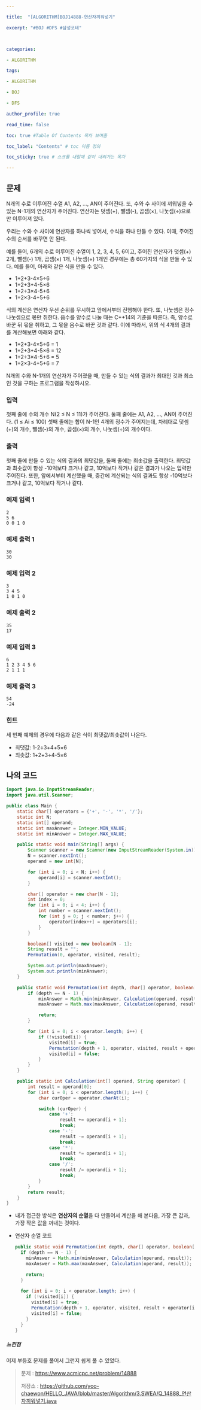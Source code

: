 ```yaml
---

title:  "[ALGORITHM]BOJ14888-연산자끼워넣기"

excerpt: "#BOJ #DFS #삼성코테"



categories:

- ALGORITHM

tags:

- ALGORITHM

- BOJ

- DFS

author_profile: true

read_time: false 

toc: true #Table Of Contents 목차 보여줌

toc_label: "Contents" # toc 이름 정의

toc_sticky: true # 스크롤 내릴때 같이 내려가는 목차

---
```




## 문제

N개의 수로 이루어진 수열 A1, A2, ..., AN이 주어진다. 또, 수와 수 사이에 끼워넣을 수 있는 N-1개의 연산자가 주어진다. 연산자는 덧셈(+), 뺄셈(-), 곱셈(×), 나눗셈(÷)으로만 이루어져 있다.

우리는 수와 수 사이에 연산자를 하나씩 넣어서, 수식을 하나 만들 수 있다. 이때, 주어진 수의 순서를 바꾸면 안 된다.

예를 들어, 6개의 수로 이루어진 수열이 1, 2, 3, 4, 5, 6이고, 주어진 연산자가 덧셈(+) 2개, 뺄셈(-) 1개, 곱셈(×) 1개, 나눗셈(÷) 1개인 경우에는 총 60가지의 식을 만들 수 있다. 예를 들어, 아래와 같은 식을 만들 수 있다.

- 1+2+3-4×5÷6
- 1÷2+3+4-5×6
- 1+2÷3×4-5+6
- 1÷2×3-4+5+6

식의 계산은 연산자 우선 순위를 무시하고 앞에서부터 진행해야 한다. 또, 나눗셈은 정수 나눗셈으로 몫만 취한다. 음수를 양수로 나눌 때는 C++14의 기준을 따른다. 즉, 양수로 바꾼 뒤 몫을 취하고, 그 몫을 음수로 바꾼 것과 같다. 이에 따라서, 위의 식 4개의 결과를 계산해보면 아래와 같다.

- 1+2+3-4×5÷6 = 1
- 1÷2+3+4-5×6 = 12
- 1+2÷3×4-5+6 = 5
- 1÷2×3-4+5+6 = 7

N개의 수와 N-1개의 연산자가 주어졌을 때, 만들 수 있는 식의 결과가 최대인 것과 최소인 것을 구하는 프로그램을 작성하시오.

### 입력

첫째 줄에 수의 개수 N(2 ≤ N ≤ 11)가 주어진다. 둘째 줄에는 A1, A2, ..., AN이 주어진다. (1 ≤ Ai ≤ 100) 셋째 줄에는 합이 N-1인 4개의 정수가 주어지는데, 차례대로 덧셈(+)의 개수, 뺄셈(-)의 개수, 곱셈(×)의 개수, 나눗셈(÷)의 개수이다. 

### 출력

첫째 줄에 만들 수 있는 식의 결과의 최댓값을, 둘째 줄에는 최솟값을 출력한다. 최댓값과 최솟값이 항상 -10억보다 크거나 같고, 10억보다 작거나 같은 결과가 나오는 입력만 주어진다. 또한, 앞에서부터 계산했을 때, 중간에 계산되는 식의 결과도 항상 -10억보다 크거나 같고, 10억보다 작거나 같다.



### 예제 입력 1

```
2
5 6
0 0 1 0
```

### 예제 출력 1 

```
30
30
```

### 예제 입력 2

```
3
3 4 5
1 0 1 0
```

### 예제 출력 2 

```
35
17
```

### 예제 입력 3

```
6
1 2 3 4 5 6
2 1 1 1
```

### 예제 출력 3

```
54
-24
```

### 힌트

세 번째 예제의 경우에 다음과 같은 식이 최댓값/최솟값이 나온다.

- 최댓값: 1-2÷3+4+5×6
- 최솟값: 1+2+3÷4-5×6



## 나의 코드

```java
import java.io.InputStreamReader;
import java.util.Scanner;

public class Main {
    static char[] operators = {'+', '-', '*', '/'};
    static int N;
    static int[] operand;
    static int maxAnswer = Integer.MIN_VALUE;
    static int minAnswer = Integer.MAX_VALUE;

    public static void main(String[] args) {
        Scanner scanner = new Scanner(new InputStreamReader(System.in));
        N = scanner.nextInt();
        operand = new int[N];

        for (int i = 0; i < N; i++) {
            operand[i] = scanner.nextInt();
        }

        char[] operator = new char[N - 1];
        int index = 0;
        for (int i = 0; i < 4; i++) {
            int number = scanner.nextInt();
            for (int j = 0; j < number; j++) {
                operator[index++] = operators[i];
            }
        }

        boolean[] visited = new boolean[N - 1];
        String result = "";
        Permutation(0, operator, visited, result);

        System.out.println(maxAnswer);
        System.out.println(minAnswer);
    }

    public static void Permutation(int depth, char[] operator, boolean[] visited, String result) {
        if (depth == N - 1) {
            minAnswer = Math.min(minAnswer, Calculation(operand, result));
            maxAnswer = Math.max(maxAnswer, Calculation(operand, result));

            return;
        }

        for (int i = 0; i < operator.length; i++) {
            if (!visited[i]) {
                visited[i] = true;
                Permutation(depth + 1, operator, visited, result + operator[i]);
                visited[i] = false;
            }
        }
    }

    public static int Calculation(int[] operand, String operator) {
        int result = operand[0];
        for (int i = 0; i < operator.length(); i++) {
            char curOper = operator.charAt(i);

            switch (curOper) {
                case '+':
                    result += operand[i + 1];
                    break;
                case '-':
                    result -= operand[i + 1];
                    break;
                case '*':
                    result *= operand[i + 1];
                    break;
                case '/':
                    result /= operand[i + 1];
                    break;
            }
        }
        return result;
    }
}
```

- 내가 접근한 방식은 **연산자의 순열**을 다 만들어서 계산을 해 본다음,  가장 큰 값과, 가장 작은 값을 꺼내는 것이다.

- 연산자 순열 코드

  ```java
  public static void Permutation(int depth, char[] operator, boolean[] visited, String result) {
    if (depth == N - 1) {
      minAnswer = Math.min(minAnswer, Calculation(operand, result));
      maxAnswer = Math.max(maxAnswer, Calculation(operand, result));
  
      return;
    }
    
    for (int i = 0; i < operator.length; i++) {
      if (!visited[i]) {
        visited[i] = true;
        Permutation(depth + 1, operator, visited, result + operator[i]);
        visited[i] = false;
      }
    }
  }
  ```

  



##### 느낀점

어제 부등호 문제를 풀어서 그런지 쉽게 풀 수 있었다. 

> 문제 : https://www.acmicpc.net/problem/14888
>
> 저장소 : https://github.com/yoo-chaewon/HELLO_JAVA/blob/master/Algorithm/3.SWEA/Q_14888_연산자끼워넣기.java

